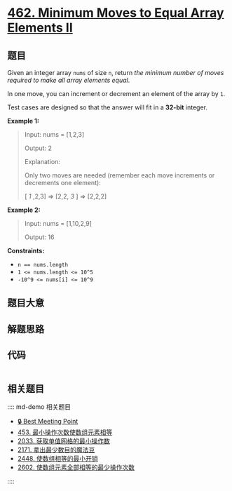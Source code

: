 # [462. Minimum Moves to Equal Array Elements II](https://leetcode.com/problems/minimum-moves-to-equal-array-elements-ii/)

## 题目

Given an integer array `nums` of size `n`, return _the minimum number of moves
required to make all array elements equal_.

In one move, you can increment or decrement an element of the array by `1`.

Test cases are designed so that the answer will fit in a **32-bit** integer.

**Example 1:**

> Input: nums = [1,2,3]
>
> Output: 2
>
> Explanation:
>
> Only two moves are needed (remember each move increments or decrements one element):
>
> [ _1_ ,2,3] => [2,2, _3_ ] => [2,2,2]

**Example 2:**

> Input: nums = [1,10,2,9]
>
> Output: 16

**Constraints:**

- `n == nums.length`
- `1 <= nums.length <= 10^5`
- `-10^9 <= nums[i] <= 10^9`

## 题目大意

## 解题思路

## 代码

```javascript

```

## 相关题目

:::: md-demo 相关题目

- [🔒 Best Meeting Point](https://leetcode.com/problems/best-meeting-point)
- [453. 最小操作次数使数组元素相等](https://leetcode.com/problems/minimum-moves-to-equal-array-elements)
- [2033. 获取单值网格的最小操作数](https://leetcode.com/problems/minimum-operations-to-make-a-uni-value-grid)
- [2171. 拿出最少数目的魔法豆](https://leetcode.com/problems/removing-minimum-number-of-magic-beans)
- [2448. 使数组相等的最小开销](https://leetcode.com/problems/minimum-cost-to-make-array-equal)
- [2602. 使数组元素全部相等的最少操作次数](https://leetcode.com/problems/minimum-operations-to-make-all-array-elements-equal)

::::
